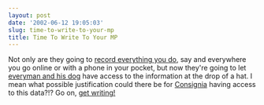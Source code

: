 ```yaml
---
layout: post
date: '2002-06-12 19:05:03'
slug: time-to-write-to-your-mp
title: Time To Write To Your MP
---
```


Not only are they going to [record everything you do](http://www.guardian.co.uk/netprivacy/article/0,2763,736011,00.html), say and everywhere you go online or with a phone in your pocket, but now they're going to let [everyman and his dog](http://www.legislation.hmso.gov.uk/si/si2002/draft/20022322.htm) have access to the information at the drop of a hat. I mean what possible justification could there be for [Consignia](http://www.consignia.com/) having access to this data?!? Go on, [get writing!](http://www.faxyourmp.com/)